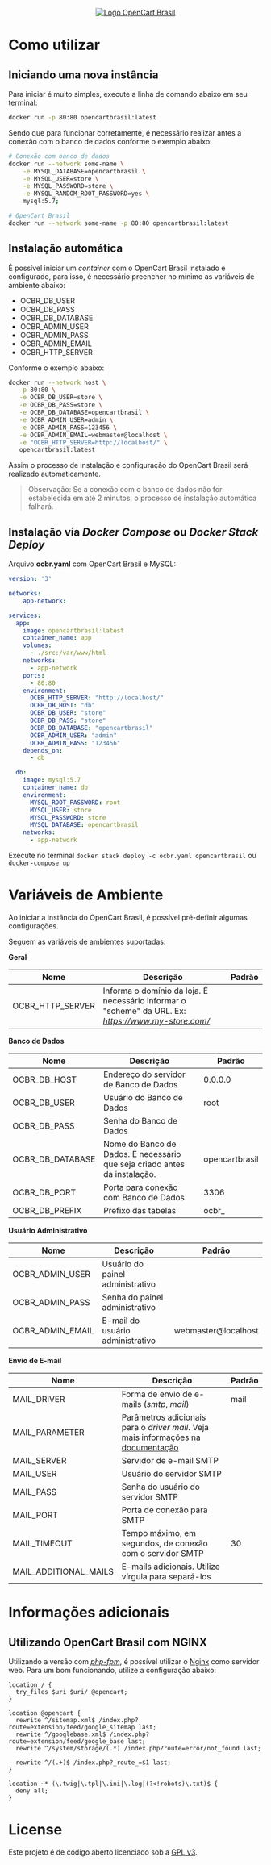 <p align="center">
    <a href="https://www.opencartbrasil.com.br/">
        <img src="https://forum.opencartbrasil.com.br/ext/sitesplat/flatbootsminicms/images/logo/logo-colorida.png" alt="Logo OpenCart Brasil">
    </a>
</p>

# Como utilizar

## Iniciando uma nova instância

Para iniciar é muito simples, execute a linha de comando abaixo em seu terminal:

```bash
docker run -p 80:80 opencartbrasil:latest
```

Sendo que para funcionar corretamente, é necessário realizar antes a conexão com o banco de dados conforme o exemplo abaixo:

```bash
# Conexão com banco de dados
docker run --network some-name \
    -e MYSQL_DATABASE=opencartbrasil \
    -e MYSQL_USER=store \
    -e MYSQL_PASSWORD=store \
    -e MYSQL_RANDOM_ROOT_PASSWORD=yes \
    mysql:5.7;

# OpenCart Brasil
docker run --network some-name -p 80:80 opencartbrasil:latest
```

## Instalação automática

É possível iniciar um *container* com o OpenCart Brasil instalado e configurado, para isso, é necessário preencher no mínimo as variáveis de ambiente abaixo:

 - OCBR_DB_USER
 - OCBR_DB_PASS
 - OCBR_DB_DATABASE
 - OCBR_ADMIN_USER
 - OCBR_ADMIN_PASS
 - OCBR_ADMIN_EMAIL
 - OCBR_HTTP_SERVER

Conforme o exemplo abaixo:

 ```bash
 docker run --network host \
    -p 80:80 \
    -e OCBR_DB_USER=store \
    -e OCBR_DB_PASS=store \
    -e OCBR_DB_DATABASE=opencartbrasil \
    -e OCBR_ADMIN_USER=admin \
    -e OCBR_ADMIN_PASS=123456 \
    -e OCBR_ADMIN_EMAIL=webmaster@localhost \
    -e "OCBR_HTTP_SERVER=http://localhost/" \
    opencartbrasil:latest
 ```

 Assim o processo de instalação e configuração do OpenCart Brasil será realizado automaticamente.

 > Observação: Se a conexão com o banco de dados não for estabelecida em até 2 minutos, o processo de instalação automática falhará.

## Instalação via *Docker Compose* ou *Docker Stack Deploy*

Arquivo **ocbr.yaml** com OpenCart Brasil e MySQL:

```yaml
version: '3'

networks:
    app-network:

services:
  app:
    image: opencartbrasil:latest
    container_name: app
    volumes:
      - ./src:/var/www/html
    networks:
      - app-network
    ports:
      - 80:80
    environment:
      OCBR_HTTP_SERVER: "http://localhost/"
      OCBR_DB_HOST: "db"
      OCBR_DB_USER: "store"
      OCBR_DB_PASS: "store"
      OCBR_DB_DATABASE: "opencartbrasil"
      OCBR_ADMIN_USER: "admin"
      OCBR_ADMIN_PASS: "123456"
    depends_on:
      - db

  db:
    image: mysql:5.7
    container_name: db
    environment:
      MYSQL_ROOT_PASSWORD: root
      MYSQL_USER: store
      MYSQL_PASSWORD: store
      MYSQL_DATABASE: opencartbrasil
    networks:
      - app-network
```

Execute no terminal `docker stack deploy -c ocbr.yaml opencartbrasil` ou `docker-compose up`

# Variáveis de Ambiente

Ao iniciar a instância do OpenCart Brasil, é possível pré-definir algumas configurações.

Seguem as variáveis de ambientes suportadas:

**Geral**

| Nome | Descrição | Padrão |
| ---- | --------- | ------ |
| OCBR_HTTP_SERVER | Informa o domínio da loja. É necessário informar o "scheme" da URL. Ex: *https://www.my-store.com/* |  |

**Banco de Dados**

| Nome | Descrição | Padrão |
| ---- | --------- | ------ |
| OCBR_DB_HOST | Endereço do servidor de Banco de Dados | 0.0.0.0 |
| OCBR_DB_USER | Usuário do Banco de Dados | root |
| OCBR_DB_PASS | Senha do Banco de Dados | |
| OCBR_DB_DATABASE | Nome do Banco de Dados. É necessário que seja criado antes da instalação. | opencartbrasil |
| OCBR_DB_PORT | Porta para conexão com Banco de Dados | 3306 |
| OCBR_DB_PREFIX | Prefixo das tabelas | ocbr_ |

**Usuário Administrativo**

| Nome | Descrição | Padrão |
| ---- | --------- | ------ |
| OCBR_ADMIN_USER | Usuário do painel administrativo |  |
| OCBR_ADMIN_PASS | Senha do painel administrativo |  |
| OCBR_ADMIN_EMAIL | E-mail do usuário administrativo | webmaster@localhost |

**Envio de E-mail**

| Nome | Descrição | Padrão |
| ---- | --------- | ------ |
| MAIL_DRIVER | Forma de envio de e-mails (*smtp*, *mail*) | mail |
| MAIL_PARAMETER | Parâmetros adicionais para o *driver mail*. Veja mais informações na [documentação](https://www.php.net/manual/pt_BR/function.mail.php) |  |
| MAIL_SERVER | Servidor de e-mail SMTP |  |
| MAIL_USER | Usuário do servidor SMTP |  |
| MAIL_PASS | Senha do usuário do servidor SMTP |  |
| MAIL_PORT | Porta de conexão para SMTP |  |
| MAIL_TIMEOUT | Tempo máximo, em segundos, de conexão com o servidor SMTP | 30 |
| MAIL_ADDITIONAL_MAILS | E-mails adicionais. Utilize vírgula para separá-los |  |

# Informações adicionais

## Utilizando OpenCart Brasil com NGINX

Utilizando a versão com [*php-fpm*](https://www.php.net/manual/pt_BR/install.fpm.php), é possível utilizar o [Nginx](https://www.nginx.com/) como servidor web. Para um bom funcionando, utilize a configuração abaixo:

```
location / {
  try_files $uri $uri/ @opencart;
}

location @opencart {
  rewrite ^/sitemap.xml$ /index.php?route=extension/feed/google_sitemap last;
  rewrite ^/googlebase.xml$ /index.php?route=extension/feed/google_base last;
  rewrite ^/system/storage/(.*) /index.php?route=error/not_found last;

  rewrite ^/(.+)$ /index.php?_route_=$1 last;
}

location ~* (\.twig|\.tpl|\.ini|\.log|(?<!robots)\.txt)$ {
  deny all;
}
```

# License

Este projeto é de código aberto licenciado sob a [GPL v3](.LICENSE).
